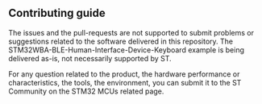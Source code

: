 ## Contributing guide

The issues and the pull-requests are not supported to submit problems or suggestions related to the software delivered in this repository. The STM32WBA-BLE-Human-Interface-Device-Keyboard example is being delivered as-is, not necessarily supported by ST.

For any question related to the product, the hardware performance or characteristics, the tools, the environment, you can submit it to the ST Community on the STM32 MCUs related page.
